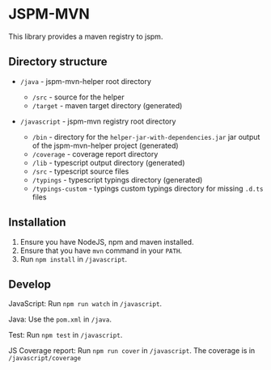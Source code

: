 JSPM-MVN
========

This library provides a maven registry to jspm.

Directory structure
-------------------

- `/java` - jspm-mvn-helper root directory
    - `/src` - source for the helper
    - `/target` - maven target directory  (generated)

- `/javascript` - jspm-mvn registry root directory
    - `/bin` - directory for the `helper-jar-with-dependencies.jar` jar output of the jspm-mvn-helper project  (generated)
    - `/coverage` - coverage report directory
    - `/lib` - typescript output directory (generated)
    - `/src` - typescript source files
    - `/typings` - typescript typings directory (generated)
    - `/typings-custom` - typings custom typings directory for missing `.d.ts` files

Installation
------------

1. Ensure you have NodeJS, npm and maven installed.
2. Ensure that you have `mvn` command in your `PATH`.
3. Run `npm install` in `/javascript`.

Develop
-------

JavaScript: Run `npm run watch` in `/javascript`.

Java: Use the `pom.xml` in `/java`.

Test: Run `npm test` in `/javascript`.

JS Coverage report: Run `npm run cover` in `/javascript`. The coverage is in `/javascript/coverage`
